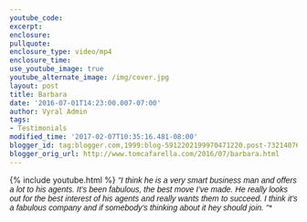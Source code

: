 ```yaml
---
youtube_code: 
excerpt:
enclosure:
pullquote:
enclosure_type: video/mp4
enclosure_time:
use_youtube_image: true
youtube_alternate_image: /img/cover.jpg
layout: post
title: Barbara
date: '2016-07-01T14:23:00.007-07:00'
author: Vyral Admin
tags:
- Testimonials
modified_time: '2017-02-07T10:35:16.481-08:00'
blogger_id: tag:blogger.com,1999:blog-5912202199970471220.post-7321407688886582377
blogger_orig_url: http://www.tomcafarella.com/2016/07/barbara.html
---
```

{% include youtube.html %}
<i><span style="font-size: normal;"><span style="font-family: &quot;arial&quot; , &quot;helvetica&quot; , sans-serif;">"I think he is a very smart business man and offers a lot to his agents. It’s been fabulous, the best move I’ve made.  He really looks out for the best interest of his agents and really wants them to succeed. I think it’s a fabulous company and if somebody’s thinking about it hey should join. "* 